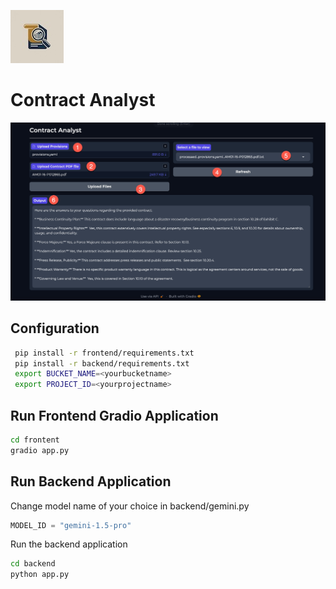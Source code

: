 ![](frontend/contract-analyst.jpg)  
# Contract Analyst
![](agent-response.jpg)
## Configuration 
```bash
 pip install -r frontend/requirements.txt
 pip install -r backend/requirements.txt
 export BUCKET_NAME=<yourbucketname>
 export PROJECT_ID=<yourprojectname>
```

## Run Frontend Gradio Application
```bash
cd frontent
gradio app.py
```
## Run Backend Application
Change model name of your choice in backend/gemini.py
```python 
MODEL_ID = "gemini-1.5-pro" 
```
Run the backend application
```bash
cd backend
python app.py
```









